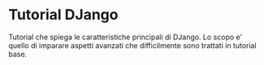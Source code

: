 # Tutorial DJango
Tutorial che spiega le caratteristiche principali di DJango.
Lo scopo e' quello di imparare aspetti avanzati che difficilmente sono trattati in tutorial base.